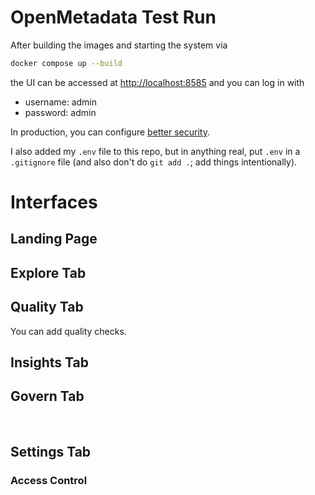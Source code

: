 # OpenMetadata Test Run

After building the images and starting the system via

```bash
docker compose up --build
```

the UI can be accessed at [http://localhost:8585](http://localhost:8585) and you can log in with

* username: admin
* password: admin

In production, you can configure [better security](https://docs.open-metadata.org/deployment/security/basic-auth).

I also added my `.env` file to this repo, but in anything real, put `.env` in a `.gitignore` file (and also don't do `git add .`; add things intentionally).

# Interfaces

## Landing Page

[](/imgs/landing_page_dashboard.PNG)

## Explore Tab

[](/imgs/explore_page.PNG)

## Quality Tab

You can add quality checks.

[](/imgs/quality_tab_landing_page.PNG)

[](/imgs/quality_tab_add_testing_suite.PNG)

## Insights Tab

[](/imgs/insights_landing_page_data_assets.PNG)


## Govern Tab

[](/imgs/govern_tab_glossary_landing_page.PNG)
[](/imgs/govern_tab_add_glossery_form.PNG)
[](/imgs/govern_tab_tags_landing_page.PNG)
[](/imgs/govern_tab_tags_Tier_category.PNG)         
[](/imgs/govern_tab_tags_PII_category.PNG)

## Settings Tab

[](/imgs/settings_page.PNG)
[](/imgs/settings_add_pipeline_service_interface.PNG)
[](/imgs/settings_add_dashboard_service_interface.PNG)
[](/imgs/settings_add_database_interface.PNG)
[](/imgs/settings_add_messaging_service_interface.PNG)
[](/imgs/settings_add_ML_model_service_interface.PNG)

### Access Control
[](/imgs/settings_default_access_control_policies.PNG)
[](/imgs/settings_default_access_control_roles.PNG)